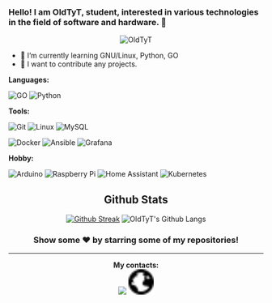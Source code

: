 ### Hello! I am OldTyT, student, interested in various technologies in the field of software and hardware.  👋

<p align="center"> <img src="https://komarev.com/ghpvc/?username=OldTyT&label=Views&color=blue&style=plastic" alt="OldTyT" /> </p>

- 🌱 I’m currently learning GNU/Linux, Python, GO
- 👯 I want to contribute any projects.

**Languages:**  

![GO](https://img.shields.io/badge/Go-00ADD8?style=for-the-badge&logo=go&logoColor=white)
![Python](https://img.shields.io/badge/Python-14354C?style=for-the-badge&logo=python&logoColor=white)

**Tools:** 

![Git](https://img.shields.io/badge/git-%23F05033.svg?style=for-the-badge&logo=git&logoColor=white)
![Linux](https://img.shields.io/badge/Linux-FCC624?style=for-the-badge&logo=linux&logoColor=black)
![MySQL](https://img.shields.io/badge/MySQL-005C84?style=for-the-badge&logo=mysql&logoColor=white)

![Docker](https://img.shields.io/badge/docker-%230db7ed.svg?&style=for-the-badge&logo=docker&logoColor=white)
![Ansible](https://img.shields.io/badge/ansible-%231A1918.svg?style=for-the-badge&logo=ansible&logoColor=white)
![Grafana](https://img.shields.io/badge/grafana-%23F46800.svg?style=for-the-badge&logo=grafana&logoColor=white)

**Hobby:**

![Arduino](https://img.shields.io/badge/-Arduino-00979D?style=for-the-badge&logo=Arduino&logoColor=white)
![Raspberry Pi](https://img.shields.io/badge/-RaspberryPi-C51A4A?style=for-the-badge&logo=Raspberry-Pi)
![Home Assistant](https://img.shields.io/badge/home%20assistant-%2341BDF5.svg?style=for-the-badge&logo=home-assistant&logoColor=white)
![Kubernetes](https://img.shields.io/badge/kubernetes-%2341BDF5.svg?style=for-the-badge&logo=kubernetes&logoColor=white)

<div align="center">

## Github Stats
<a href="https://git.io/streak-stats"><img alt="Github Streak" src="http://github-readme-streak-stats.herokuapp.com?user=OldTyT&theme=gotham" /></a>
<img alt="OldTyT's Github Langs" src="https://github-readme-stats.vercel.app/api/top-langs/?username=OldTyT&hide_border=false&layout=compact&title_color=fff&icon_color=79ff97&text_color=9f9f9f&bg_color=151515&langs_count=8&hide=html,css,makefile,tex" />
</div>

[telegram]: https://t.me/arasaka_2077 
[website]: https://oldtyt.xyz/
 
 
<div align="center">

### Show some ❤️ by starring some of my repositories!

<hr>

**My contacts:**  
[<code><img height="50" src="https://www.vectorlogo.zone/logos/telegram/telegram-ar21.svg"></code>][telegram]
[<code><img height="50" src="https://raw.githubusercontent.com/iconic/open-iconic/master/svg/globe.svg"></code>][website]


<!--
**OldTyT/OldTyT** is a ✨ _special_ ✨ repository because its `README.md` (this file) appears on your GitHub profile.

Here are some ideas to get you started:

- 🔭 I’m currently working on ...
- 🌱 I’m currently learning ...
- 👯 I’m looking to collaborate on ...
- 🤔 I’m looking for help with ...
- 💬 Ask me about ...
- 📫 How to reach me: ...
- 😄 Pronouns: ...
- ⚡ Fun fact: ...
-->
